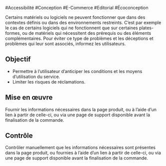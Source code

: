 
#Accessibilité #Conception #E-Commerce #Editorial #Écoconception

Certains matériels ou logiciels ne peuvent fonctionner que dans des contextes définis ou dans des environnements restreints. C’est par exemple le cas de certains logiciels qui ne fonctionnent que sur certaines plates-formes, ou de matériels qui nécessitent des prérequis ou des éléments complémentaires. Pour éviter ce type de problèmes et les déceptions et problèmes qui leur sont associés, informez les utilisateurs.

Objectif
--------

*   Permettre à l’utilisateur d’anticiper les conditions et les moyens d’utilisation du service.
*   Limiter les risques de réclamations.

Mise en œuvre
-------------

Fournir les informations nécessaires dans la page produit, ou à l’aide d’un lien à partir de celle-ci, ou via une page de support disponible avant la finalisation de la commande.

Contrôle
--------

Contrôler manuellement que les informations nécessaires sont présentes dans la page produit, ou fournies à l’aide d’un lien à partir de celle-ci, ou via une page de support disponible avant la finalisation de la commande.
